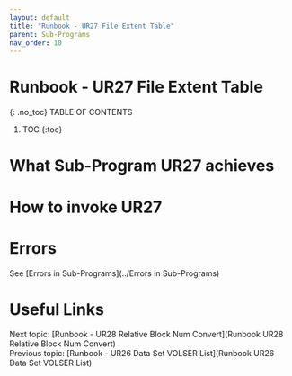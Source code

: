 ```yaml
---
layout: default
title: "Runbook - UR27 File Extent Table"
parent: Sub-Programs
nav_order: 10
---
```


# Runbook - UR27 File Extent Table
{: .no_toc}
TABLE OF CONTENTS 
1. TOC
{:toc}  

# What Sub-Program UR27 achieves

# How to invoke UR27

# Errors
See [Errors in Sub-Programs](../Errors in Sub-Programs)  
  
  
# Useful Links
Next topic: [Runbook - UR28 Relative Block Num Convert](Runbook UR28 Relative Block Num Convert)  
Previous topic: [Runbook - UR26 Data Set VOLSER List](Runbook UR26 Data Set VOLSER List)  

